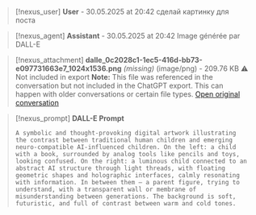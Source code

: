 >[!nexus_user] **User** - 30.05.2025 at 20:42
> сделай картинку для поста
<!-- UID: 1d9def00-037c-4198-b21b-b76316653776 -->




>[!nexus_agent] **Assistant** - 30.05.2025 at 20:42
> Image générée par DALL-E

>[!nexus_attachment] **dalle_0c2028c1-1ec5-416d-bb73-e097731663e7_1024x1536.png** *(missing)* (image/png) - 209.76 KB
> ⚠️ Not included in export
> **Note:** This file was referenced in the conversation but not included in the ChatGPT export. This can happen with older conversations or certain file types.
> [Open original conversation](https://chatgpt.com/)

>[!nexus_prompt] **DALL-E Prompt**
> ```
> A symbolic and thought-provoking digital artwork illustrating the contrast between traditional human children and emerging neuro-compatible AI-influenced children. On the left: a child with a book, surrounded by analog tools like pencils and toys, looking confused. On the right: a luminous child connected to an abstract AI structure through light threads, with floating geometric shapes and holographic interfaces, calmly resonating with information. In between them — a parent figure, trying to understand, with a transparent wall or membrane of misunderstanding between generations. The background is soft, futuristic, and full of contrast between warm and cold tones.
> ```
<!-- UID: 96a22653-91a5-4b0b-9e88-1cac562536b0 -->